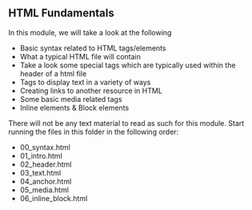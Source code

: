 ## HTML Fundamentals

In this module, we will take a look at the following
- Basic syntax related to HTML tags/elements
- What a typical HTML file will contain
- Take a look some special tags which are typically used within the header of a html file
- Tags to display text in a variety of ways
- Creating links to another resource in HTML
- Some basic media related tags
- Inline elements & Block elements

There will not be any text material to read as such for this module. Start running the files in this folder
in the following order:
- 00_syntax.html
- 01_intro.html
- 02_header.html
- 03_text.html
- 04_anchor.html
- 05_media.html
- 06_inline_block.html
